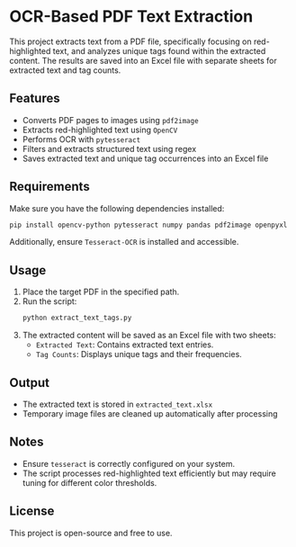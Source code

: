 # OCR-Based PDF Text Extraction

This project extracts text from a PDF file, specifically focusing on red-highlighted text, and analyzes unique tags found within the extracted content. The results are saved into an Excel file with separate sheets for extracted text and tag counts.

## Features
- Converts PDF pages to images using `pdf2image`
- Extracts red-highlighted text using `OpenCV`
- Performs OCR with `pytesseract`
- Filters and extracts structured text using regex
- Saves extracted text and unique tag occurrences into an Excel file

## Requirements
Make sure you have the following dependencies installed:
```sh
pip install opencv-python pytesseract numpy pandas pdf2image openpyxl
```
Additionally, ensure `Tesseract-OCR` is installed and accessible.

## Usage
1. Place the target PDF in the specified path.
2. Run the script:
   ```sh
   python extract_text_tags.py
   ```
3. The extracted content will be saved as an Excel file with two sheets:
   - `Extracted Text`: Contains extracted text entries.
   - `Tag Counts`: Displays unique tags and their frequencies.

## Output
- The extracted text is stored in `extracted_text.xlsx`
- Temporary image files are cleaned up automatically after processing

## Notes
- Ensure `tesseract` is correctly configured on your system.
- The script processes red-highlighted text efficiently but may require tuning for different color thresholds.

## License
This project is open-source and free to use.
